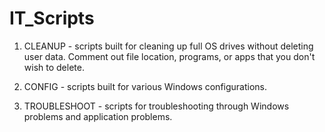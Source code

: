 # IT_Scripts

1. CLEANUP - scripts built for cleaning up full OS drives without deleting user data. Comment out file location, programs, or apps that you don't wish to delete. 

2. CONFIG - scripts built for various Windows configurations.

3. TROUBLESHOOT - scripts for troubleshooting through Windows problems and application problems. 

